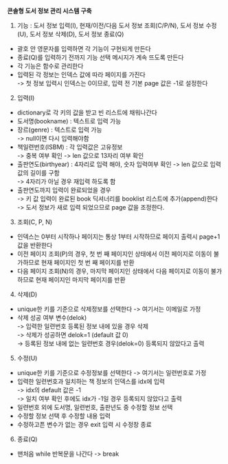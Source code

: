 **콘솔형 도서 정보 관리 시스템 구축**

1. 기능 : 도서 정보 입력(I), 현재/이전/다음 도서 정보 조회(C/P/N), 도서 정보 수정(U), 도서 정보 삭제(D), 도서 정보 종료(Q)
- 괄호 안 영문자를 입력하면 각 기능이 구현되게 만든다  
- 종료(Q)를 입력하기 전까지 기능 선택 메시지가 계속 뜨도록 만든다  
- 각 기능은 함수로 관리한다  
- 입력된 각 정보는 인덱스 값에 따라 페이지를 가진다  
   -> 첫 정보 입력시 인덱스는 0이므로, 입력 전 기본 page 값은 -1로 설정한다

2. 입력(I)
- dictionary로 각 키의 값을 받고 빈 리스트에 채워나간다
- 도서명(bookname) : 텍스트로 입력 가능 
- 장르(genre) : 텍스트로 입력 가능  
                -> null이면 다시 입력해야함
- 책일련번호(ISBM) : 각 입력값은 고유정보  
                    -> 중복 여부 확인
                    -> len 값으로 13자리 여부 확인
- 출판연도(birthyear) : 4자리로 입력 해야, 숫자 입력여부 확인
                          -> len 값으로 입력 값의 길이를 구함  
                          -> 4자리가 아닐 경우 재입력 하도록 함
- 출판연도까지 입력이 완료되었을 경우  
     -> 키 값 입력이 완료된 book 딕셔너리를 booklist 리스트에 추가(append)한다  
     -> 도서 정보가 새로 입력 되었으므로 page 값을 조정한다.
  
3. 조회(C, P, N)
- 인덱스는 0부터 시작하나 페이지는 통상 1부터 시작하므로 페이지 출력시 page+1 값을 반환한다
- 이전 페이지 조회(P)의 경우, 첫 번 째 페이지인 상태에서 이전 페이지로 이동이 불가하므로 현재 페이지인 첫 번 째 페이지를 반환
- 다음 페이지 조회(N)의 경우, 마지막 페이지인 상태에서 다음 페이지로 이동이 불가하므로 현재 페이지인 마지막 페이지를 반환
                
4. 삭제(D)
- unique한 키를 기준으로 삭제정보를 선택한다 -> 여기서는 이메일로 가정
- 삭제 성공 여부 변수(delok)  
   -> 입력한 일련번호 등록된 정보 내에 있을 경우 삭제  
   -> 삭제가 성공하면 delok=1 (default 값 0)  
   -> 등록된 정보 내에 없는 일련번호 경우(delok=0) 등록되지 않았다고 출력 
   
5. 수정(U)
- unique한 키를 기준으로 수정정보를 선택한다 -> 여기서는 일련번호로 가정
- 입력한 일련번호과 일치하는 책 정보의 인덱스를 idx에 입력  
   -> idx의 default 값은 -1  
   -> 일치 여부 확인 후에도 idx가 -1일 경우 등록되지 않았다고 출력
- 일련번호 외에 도서명, 일련번호, 출판년도 중 수정할 정보 선택
- 수정할 정보 선택 후 수정할 내용 입력
- 수정하고픈 변수가 없는 경우 exit 입력 시 수정창 종료

6. 종료(Q)
- 맨처음 while 반복문을 나간다 -> break
 










